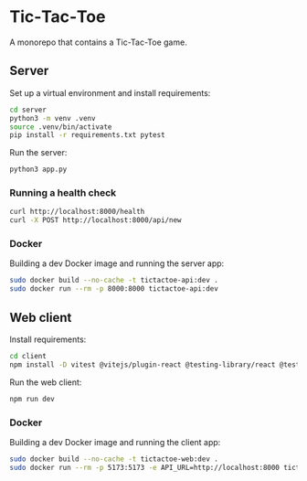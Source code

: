 # Tic‑Tac‑Toe

A monorepo that contains a Tic-Tac-Toe game.

## Server

Set up a virtual environment and install requirements:

```bash
cd server
python3 -m venv .venv
source .venv/bin/activate
pip install -r requirements.txt pytest
```

Run the server:

```bash
python3 app.py
```

### Running a health check

```bash
curl http://localhost:8000/health
curl -X POST http://localhost:8000/api/new
```

### Docker

Building a dev Docker image and running the server app:

```bash
sudo docker build --no-cache -t tictactoe-api:dev .
sudo docker run --rm -p 8000:8000 tictactoe-api:dev
```

## Web client

Install requirements:

```bash
cd client
npm install -D vitest @vitejs/plugin-react @testing-library/react @testing-library/jest-dom
```

Run the web client:

```bash
npm run dev
```

### Docker

Building a dev Docker image and running the client app:

```bash
sudo docker build --no-cache -t tictactoe-web:dev .
sudo docker run --rm -p 5173:5173 -e API_URL=http://localhost:8000 tictactoe-web:dev
```